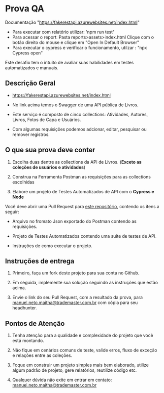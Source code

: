 # Prova QA
Documentação "https://fakerestapi.azurewebsites.net/index.html"

- Para executar com relatório utilizar: 'npm run test'
- Para acessar o report: Pasta reports>assets>index.html
  Clique com o botão direito do mouse e clique em "Open In Default Browser" 
- Para executar o cypress e verificar o funcionamento, utilzar : "npx Cypress open"



Este desafio tem o intuito de avaliar suas habilidades em testes automatizados e manuais.

## Descrição Geral

- https://fakerestapi.azurewebsites.net/index.html

- No link acima temos o Swagger de uma API pública de Livros.

- Este serviço é composto de cinco collections: Atividades, Autores, Livros, Fotos de Capa e Usuários.

- Com algumas requisições podemos adcionar, editar, pesquisar ou remover registros.

## O que sua prova deve conter

1. Escolha duas dentre as collections da API de Livros. (**Exceto as coleções de usuários e atividades**)

2. Construa na Ferramenta Postman as requisições para as collections escolhidas

3. Elabore um projeto de Testes Automatizados de API com o **Cypress e Node**

Você deve abrir uma Pull Request para [este repositório](https://github.com/mbnetobr/prova-qa), contendo os itens a seguir:

- Arquivo no fromato Json exportado do Postman contendo as requisições.

- Projeto de Testes Automatizados contendo uma suíte de testes de API.

- Instruções de como executar o projeto.

## Instruções de entrega

1. Primeiro, faça um fork deste projeto para sua conta no Github.
 
2. Em seguida, implemente sua solução seguindo as instruções que estão acima.

3. Envie o link do seu Pull Request, com a resultado da prova, para manuel.neto.maitha@trademaster.com.br com cópia para seu headhunter.

## Pontos de Atenção

1. Tenha atenção para a qualidade e complexidade do projeto que você está montando.

2. Não fique em cenários comuns de teste, valide erros, fluxo de exceção e relações entre as coleções.

3. Foque em construir um projeto simples mais bem elaborado, utilize algum padrão de projeto, gere relatórios, reutilize código etc.

4. Qualquer dúvida não exite em entrar em contato: manuel.neto.maitha@trademaster.com.br
